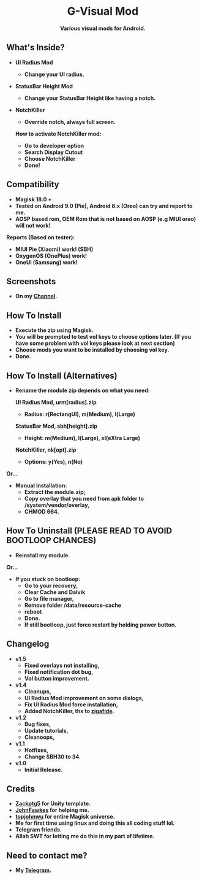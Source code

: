 <h1 align="center">G-Visual Mod</h1>

<div align="center">
  <strong>Various visual mods for Android.
</div>

## What's Inside?
- UI Radius Mod
  - Change your UI radius.
- StatusBar Height Mod
  - Change your StatusBar Height like having a notch.
- NotchKiller
  - Override notch, always full screen.
  
  How to activate NotchKiller mod:
  - Go to developer option
  - Search Display Cutout
  - Choose NotchKiller
  - Done!
  
## Compatibility
- Magisk 18.0 +
- Tested on Android 9.0 (Pie), Android 8.x (Oreo) can try and report to me.
- AOSP based rom, OEM Rom that is not based on AOSP (e.g MIUI oreo) will not work!

Reports (Based on tester):
- MIUI Pie (Xiaomi) work! (SBH)
- OxygenOS (OnePlus) work!
- OneUI (Samsung) work!

## Screenshots
- On my <a href="https://t.me/tzupdates">Channel</a>.

## How To Install
- Execute the zip using Magisk.
- You will be prompted to test vol keys to choose options later. (If you have some problem with vol keys please look at next section)
- Choose mods you want to be installed by choosing vol key.
- Done.

## How To Install (Alternatives)
- Rename the module zip depends on what you need:

  UI Radius Mod, urm[radius].zip
  - Radius: r(RectangUI), m(Medium), l(Large)

  StatusBar Mod, sbh[height].zip
  - Height: m(Medium), l(Large), xl(eXtra Large)

  NotchKiller, nk[opt].zip
  - Options: y(Yes), n(No)
  
Or...

- Manual Installation:
  - Extract the module.zip;
  - Copy overlay that you need from apk folder to /system/vendor/overlay,
  - CHMOD 664.

## How To Uninstall (PLEASE READ TO AVOID BOOTLOOP CHANCES)
- Reinstall my module.

Or...

- If you stuck on bootloop:
  - Go to your recovery,
  - Clear Cache and Dalvik
  - Go to file manager,
  - Remove folder /data/resource-cache
  - reboot
  - Done.
  - If still bootloop, just force restart by holding power button.

## Changelog
- v1.5
  - Fixed overlays not installing,
  - Fixed notification dot bug,
  - Vol button improvement.
- v1.4
  - Cleanups,
  - UI Radius Mod improvement on some dialogs,
  - Fix UI Radius Mod force installation,
  - Added NotchKiller, thx to <a href="https://github.com/zigafide">zigafide</a>.
- v1.2
  - Bug fixes,
  - Update tutorials,
  - Cleanoops,
- v1.1
  - Hotfixes,
  - Change SBH30 to 34.
- v1.0
  - Initial Release.

## Credits
- <a href="https://github.com/Zackptg5">Zackptg5</a> for Unity template.
- <a href="https://github.com/JohnFawkes">JohnFawkes</a> for helping me.
- <a href="https://github.com/topjohnwu">topjohnwu</a> for entire Magisk universe.
- Me for first time using linux and doing this all coding stuff lol.
- Telegram friends.
- Allah SWT for letting me do this in my part of lifetime.

## Need to contact me?
- My <a href="https://t.me/Gnonymous7">Telegram</a>.
